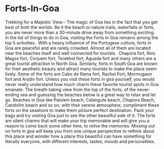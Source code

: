 # Forts-In-Goa
Trekking for a Majestic View:-     The magic of Goa lies in the fact that you get best of both the worlds. Be it the beach or nature trails, waterfalls or forts, you are never more than a 30-minute drive away from something exciting. In the list of things to do in Goa, visiting the Forts in Goa remains among the top 5 activities.   With a heavy influence of the Portugese culture, forts in Goa are peaceful and are rarely crowded. Almost all of them are located near the beaches itself and well connected for tourists.  Chapora fort, Reis Magos fort, Corjuem fort, Terekhol fort, Aguada fort and many others are a great tourist attraction in North Goa. Similarly, forts in South Goa are known for their aesthetic beauty and attract many tourists to make the place seem lively. Some of the forts are Cabo de Rama fort, Rachol Fort, Mormugaon fort and Anjdiv fort.  Unless you visit these forts in goa yourself, you would never really understand how much charm these favorite tourist spots in Goa emanate. The breath-taking view from the top of the forts, of the never-ending sea and guessing the beaches below is a great way to relax and let go. Beaches in Goa like Palolem beach, Calangute beach, Chapora Beach, Candolim beach and so on, with their serene atmosphere, compliment these forts on the seashore to make them picture perfect destination.  Pack your bags and try visiting Goa just to see the other beautiful side of it. The forts are silent charms that will make your trip memorable and will give you a reason to come back some other time, to relive the memories. Missing out on forts in goa will keep you from one unique perspective to rethink about this place and wonder how a place this beautiful can have something for literally everyone, with different interests, tastes, moods and personalities.
